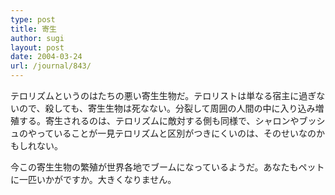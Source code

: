 ```yaml
---
type: post
title: 寄生
author: sugi
layout: post
date: 2004-03-24
url: /journal/843/
---
```

テロリズムというのはたちの悪い寄生生物だ。テロリストは単なる宿主に過ぎないので、殺しても、寄生生物は死なない。分裂して周囲の人間の中に入り込み増殖する。寄生されるのは、テロリズムに敵対する側も同様で、シャロンやブッシュのやっていることが一見テロリズムと区別がつきにくいのは、そのせいなのかもしれない。

今この寄生生物の繁殖が世界各地でブームになっているようだ。あなたもペットに一匹いかがですか。大きくなりません。
